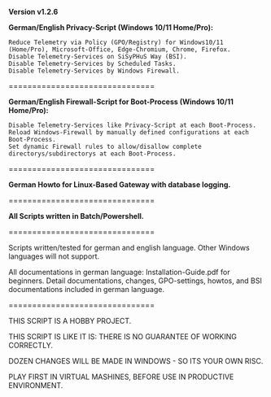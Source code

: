 **Version v1.2.6**

**German/English Privacy-Script (Windows 10/11 Home/Pro):**

    Reduce Telemetry via Policy (GPO/Registry) for Windows10/11 (Home/Pro), Microsoft-Office, Edge-Chromium, Chrome, Firefox.
    Disable Telemetry-Services on SiSyPHuS Way (BSI).
    Disable Telemetry-Services by Scheduled Tasks.
    Disable Telemetry-Services by Windows Firewall.

===============================

**German/English Firewall-Script for Boot-Process (Windows 10/11 Home/Pro):**

    Disable Telemetry-Services like Privacy-Script at each Boot-Process.
    Reload Windows-Firewall by manually defined configurations at each Boot-Process.
    Set dynamic Firewall rules to allow/disallow complete directorys/subdirectorys at each Boot-Process.

===============================

**German Howto for Linux-Based Gateway with database logging.**

===============================

**All Scripts written in Batch/Powershell.**

===============================

Scripts written/tested for german and english language.
Other Windows languages will not support.

All documentations in german language:
Installation-Guide.pdf for beginners.
Detail documentations, changes, GPO-settings, howtos, and BSI documentations included in german language.

===============================

THIS SCRIPT IS A HOBBY PROJECT.

THIS SCRIPT IS LIKE IT IS: THERE IS NO GUARANTEE OF WORKING CORRECTLY.

DOZEN CHANGES WILL BE MADE IN WINDOWS - SO ITS YOUR OWN RISC.

PLAY FIRST IN VIRTUAL MASHINES, BEFORE USE IN PRODUCTIVE ENVIRONMENT.
